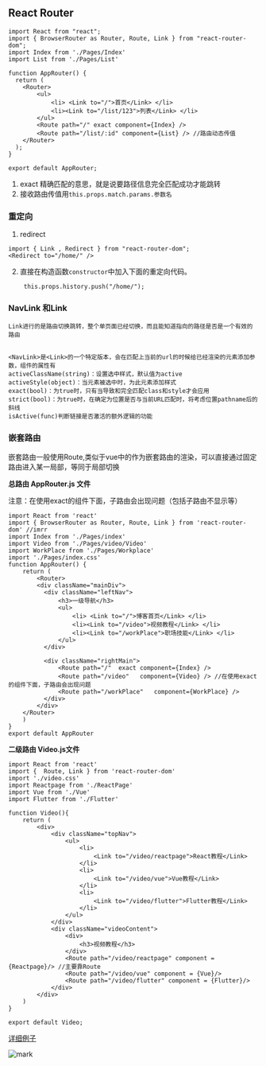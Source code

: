## React Router

````react
import React from "react";
import { BrowserRouter as Router, Route, Link } from "react-router-dom";
import Index from './Pages/Index'
import List from './Pages/List'

function AppRouter() {
  return (
    <Router>
        <ul>
            <li> <Link to="/">首页</Link> </li>
            <li><Link to="/list/123">列表</Link> </li>
        </ul>
        <Route path="/" exact component={Index} />
        <Route path="/list/:id" component={List} /> //路由动态传值  
    </Router>
  );
}

export default AppRouter;
````

1. exact 精确匹配的意思，就是说要路径信息完全匹配成功才能跳转
2. 接收路由传值用``this.props.match.params.参数名``

### 重定向 

1. redirect

````react
import { Link , Redirect } from "react-router-dom";
<Redirect to="/home/" />
````

2. 直接在构造函数`constructor`中加入下面的重定向代码。

   ````react
    this.props.history.push("/home/");  
   ````



### NavLink 和Link

````
Link进行的是路由切换跳转，整个单页面已经切换，而且能知道指向的路径是否是一个有效的路由


<NavLink>是<Link>的一个特定版本，会在匹配上当前的url的时候给已经渲染的元素添加参数，组件的属性有
activeClassName(string)：设置选中样式，默认值为active
activeStyle(object)：当元素被选中时，为此元素添加样式
exact(bool)：为true时，只有当导致和完全匹配class和style才会应用
strict(bool)：为true时，在确定为位置是否与当前URL匹配时，将考虑位置pathname后的斜线
isActive(func)判断链接是否激活的额外逻辑的功能
````

### 嵌套路由

嵌套路由一般使用Route,类似于vue中的作为嵌套路由的渲染，可以直接通过固定路由进入某一局部，等同于局部切换



**总路由 AppRouter.js 文件**

注意：在使用exact的组件下面，子路由会出现问题（包括子路由不显示等）

````react
import React from 'react'
import { BrowserRouter as Router, Route, Link } from 'react-router-dom' //imrr
import Index from './Pages/index'
import Video from './Pages/video/Video'
import WorkPlace from './Pages/Workplace'
import './Pages/index.css'
function AppRouter() {
    return (
        <Router>
        <div className="mainDiv">
          <div className="leftNav">
              <h3>一级导航</h3>
              <ul>
                  <li> <Link to="/">博客首页</Link> </li>
                  <li><Link to="/video">视频教程</Link> </li>
                  <li><Link to="/workPlace">职场技能</Link> </li>
              </ul>
          </div>

          <div className="rightMain">
              <Route path="/"  exact component={Index} />
              <Route path="/video"   component={Video} /> //在使用exact的组件下面，子路由会出现问题
              <Route path="/workPlace"   component={WorkPlace} />
          </div>
        </div>
    </Router>
    )
}
export default AppRouter

````



**二级路由 Video.js文件**

````react
import React from 'react'
import {  Route, Link } from 'react-router-dom'
import './video.css'
import Reactpage from './ReactPage'
import Vue from './Vue'
import Flutter from './Flutter'

function Video(){
    return (
        <div>
            <div className="topNav">
                <ul>
                    <li>
                        <Link to="/video/reactpage">React教程</Link>
                    </li>
                    <li>
                        <Link to="/video/vue">Vue教程</Link>
                    </li>
                    <li>
                        <Link to="/video/flutter">Flutter教程</Link>
                    </li>
                </ul>
            </div>
            <div className="videoContent">
                <div>
                    <h3>视频教程</h3>
                </div>
                <Route path="/video/reactpage" component = {Reactpage}/> //主要靠Route
                <Route path="/video/vue" component = {Vue}/>
                <Route path="/video/flutter" component = {Flutter}/>
            </div>
        </div>
    )
}

export default Video;
````



[详细例子](https://github.com/webfamer/react-router-demo)

![mark](http://images.91miandan.top/blog/20200831/uHW6flclJh8I.jpg?imageslim)
